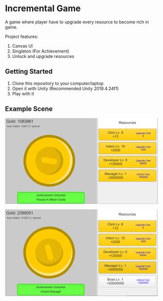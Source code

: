 ﻿# Incremental Game

A game where player have to upgrade every resource to become rich in game. 

Project features:
1. Canvas UI
1. Singleton (For Achievement)
1. Unlock and upgrade resources

## Getting Started
1. Clone this repository to your computer/laptop
1. Open it with Unity (Recommended Unity 2019.4.24f1)
1. Play with it

## Example Scene

![Example1](Images/example1.PNG)

![Example1](Images/example2.PNG)